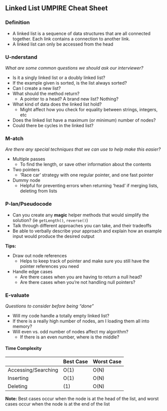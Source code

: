 ## Linked List UMPIRE Cheat Sheet

### Definition

* A linked list is a sequence of data structures that are all connected together. Each link contains a connection to another link.
* A linked list can only be accessed from the head

### U-nderstand

*What are some common questions we should ask our interviewer?*

* Is it a singly linked list or a doubly linked list?
* If the example given is sorted, is the list always sorted?
* Can I create a new list?
* What should the method return?
  * A pointer to a head? A brand new list? Nothing?
* What kind of data does the linked list hold?
  * Might affect how you check for equality between strings, integers, etc
* Does the linked list have a maximum (or minimum) number of nodes?
* Could there be cycles in the linked list?


### M-atch

*Are there any special techniques that we can use to help make this easier?*

* Multiple passes
  * To find the length, or save other information about the contents
* Two pointers
  * ‘Race car’ strategy with one regular pointer, and one fast pointer
* Dummy node
  * Helpful for preventing errors when returning ‘head’ if merging lists, deleting from lists

### P-lan/Pseudocode

* Can you create any **magic** helper methods that would simplify the solution? (ie `getLength()`, `reverse()`)
* Talk through different approaches you can take, and their tradeoffs
* Be able to verbally describe your approach and explain how an example input would produce the desired output

**Tips:**

* Draw out node references
  * Helps to keep track of pointer and make sure you still have the pointer references you need
* Handle edge cases
  * Are there cases when you are having to return a null head?
  * Are there cases when you’re not handling null pointers?

### E-valuate

*Questions to consider before being “done”*

* Will my code handle a totally empty linked list?
* If there is a really high number of nodes, am I loading them all into memory?
* Will even vs. odd number of nodes affect my algorithm?
  * If there is an even number, where is the middle?


#### Time Complexity

|                     | Best Case | Worst Case |
|---------------------|-----------|------------|
| Accessing/Searching | O(1)      | O(N)       |
| Inserting           | O(1)      | O(N)       |
| Deleting            | (1)       | O(N)       |

**Note:** Best cases occur when the node is at the head of the list, and worst cases occur when the node is at the end of the list

